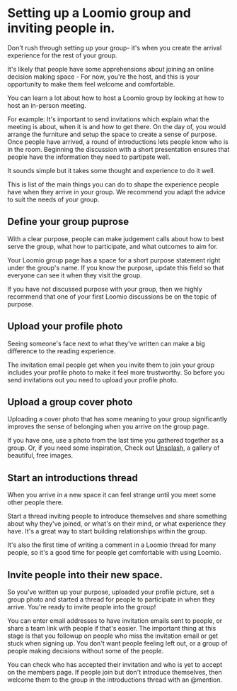 # Setting up a Loomio group and inviting people in.

Don't rush through setting up your group- it's when you create the arrival experience for the rest of your group.

It's likely that people have some apprehensions about joining an online decision making space - For now, you're the host, and this is your opportunity to make them feel welcome and comfortable.

You can learn a lot about how to host a Loomio group by looking at how to host an in-person meeting.

For example: It's important to send invitations which explain what the meeting is about, when it is and how to get there. On the day of, you would arrange the furniture and setup the space to create a sense of purpose. Once people have arrived, a round of introductions lets people know who is in the room. Beginning the discussion with a short presentation ensures that people have the information they need to partipate well.

It sounds simple but it takes some thought and experience to do it well.

This is list of the main things you can do to shape the experience people have when they arrive in your group. We recommend you adapt the advice to suit the needs of your group.

## Define your group puprose

With a clear purpose, people can make judgement calls about how to best serve the group, what how to participate, and what outcomes to aim for.

Your Loomio group page has a space for a short purpose statement right under the group's name. If you know the purpose, update this field so that everyone can see it when they visit the group.

If you have not discussed purpose with your group, then we highly recommend that one of your first Loomio discussions be on the topic of purpose.

## Upload your profile photo

Seeing someone's face next to what they've written can make a big difference to the reading experience.

The invitation email people get when you invite them to join your group includes your profile photo to make it feel more trustworthy. So before you send invitations out you need to upload your profile photo.

## Upload a group cover photo

Uploading a cover photo that has some meaning to your group significantly improves the sense of belonging when you arrive on the group page.

If you have one, use a photo from the last time you gathered together as a group. Or, if you need some inspiration, Check out [Unsplash](https://unsplash.com/), a gallery of beautiful, free images.

## Start an introductions thread

When you arrive in a new space it can feel strange until you meet some other people there.

Start a thread inviting people to introduce themselves  and share something about why they've joined, or what's on their mind, or what experience they have. It's a great way to start building relationships within the group.

It's also the first time of writing a comment in a Loomio thread for many people, so it's a good time for people get comfortable with using Loomio.

## Invite people into their new space.

So you've written up your purpose, uploaded your profile picture, set a group photo and started a thread for people to participate in when they arrive. You're ready to invite people into the group!

You can enter email addresses to have invitation emails sent to people, or share a team link with people if that's easier. The important thing at this stage is that you followup on people who miss the invitation email or get stuck when signing up. You don't want people feeling left out, or a group of people making decisions without some of the people.

You can check who has accepted their invitation and who is yet to accept on the members page. If people join but don't introduce themselves, then welcome them to the group in the introductions thread with an @mention.
